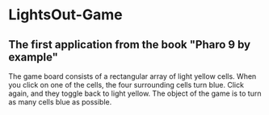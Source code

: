 # LightsOut-Game
The first application from the book "Pharo 9 by example"
----------------------------------------
The game board consists of a rectangular array of light yellow cells. When you click on one of the cells, the four surrounding cells turn blue. Click again, and they toggle back to light yellow. The object of the game is to turn as many cells blue as possible.
